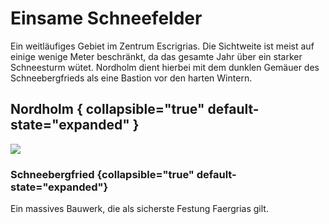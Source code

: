 # Einsame Schneefelder

Ein weitläufiges Gebiet im Zentrum Escrigrias. Die Sichtweite ist meist auf einige wenige Meter beschränkt, da das
gesamte Jahr über ein starker Schneesturm wütet. Nordholm dient hierbei mit dem dunklen Gemäuer des Schneebergfrieds
als eine Bastion vor den harten Wintern.

## Nordholm { collapsible="true" default-state="expanded" }

![](nordholm.png)

<procedure title="Charaktere von diesem Ort">
<list columns="3">
<!-- <li><a href="Adrian.md"></a></li> -->
</list>
</procedure>

### Schneebergfried {collapsible="true" default-state="expanded"}

Ein massives Bauwerk, die als sicherste Festung Faergrias gilt.

![]()

<procedure title="Charaktere von diesem Ort">
<list columns="3">
<!-- <li><a href="Aquila.md"></a></li> -->
<!-- <li><a href="Tristan.md"></a></li> -->
</list>
</procedure>

